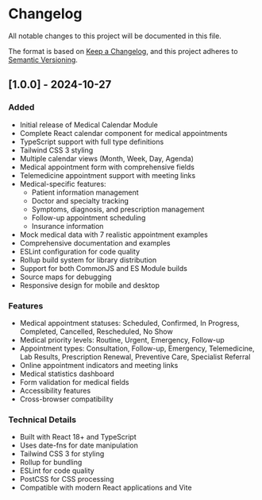# Changelog

All notable changes to this project will be documented in this file.

The format is based on [Keep a Changelog](https://keepachangelog.com/en/1.0.0/),
and this project adheres to [Semantic Versioning](https://semver.org/spec/v2.0.0.html).

## [1.0.0] - 2024-10-27

### Added
- Initial release of Medical Calendar Module
- Complete React calendar component for medical appointments
- TypeScript support with full type definitions
- Tailwind CSS 3 styling
- Multiple calendar views (Month, Week, Day, Agenda)
- Medical appointment form with comprehensive fields
- Telemedicine appointment support with meeting links
- Medical-specific features:
  - Patient information management
  - Doctor and specialty tracking
  - Symptoms, diagnosis, and prescription management
  - Follow-up appointment scheduling
  - Insurance information
- Mock medical data with 7 realistic appointment examples
- Comprehensive documentation and examples
- ESLint configuration for code quality
- Rollup build system for library distribution
- Support for both CommonJS and ES Module builds
- Source maps for debugging
- Responsive design for mobile and desktop

### Features
- Medical appointment statuses: Scheduled, Confirmed, In Progress, Completed, Cancelled, Rescheduled, No Show
- Medical priority levels: Routine, Urgent, Emergency, Follow-up
- Appointment types: Consultation, Follow-up, Emergency, Telemedicine, Lab Results, Prescription Renewal, Preventive Care, Specialist Referral
- Online appointment indicators and meeting links
- Medical statistics dashboard
- Form validation for medical fields
- Accessibility features
- Cross-browser compatibility

### Technical Details
- Built with React 18+ and TypeScript
- Uses date-fns for date manipulation
- Tailwind CSS 3 for styling
- Rollup for bundling
- ESLint for code quality
- PostCSS for CSS processing
- Compatible with modern React applications and Vite
